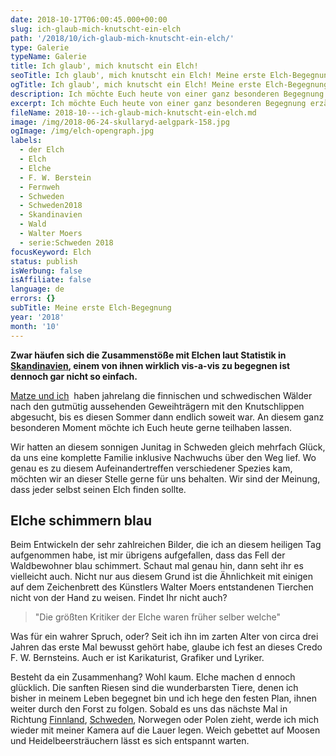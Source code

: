 ```yaml
---
date: 2018-10-17T06:00:45.000+00:00
slug: ich-glaub-mich-knutscht-ein-elch
path: '/2018/10/ich-glaub-mich-knutscht-ein-elch/'
type: Galerie
typeName: Galerie
title: Ich glaub', mich knutscht ein Elch!
seoTitle: Ich glaub', mich knutscht ein Elch! Meine erste Elch-Begegnung
ogTitle: Ich glaub', mich knutscht ein Elch! Meine erste Elch-Begegnung
description: Ich möchte Euch heute von einer ganz besonderen Begegnung erzählen. Diesen Sommer habe ich das erste Mal Elche gesehen und fotografiert.
excerpt: Ich möchte Euch heute von einer ganz besonderen Begegnung erzählen. Diesen Sommer habe ich das erste Mal Elche gesehen und fotografiert.
fileName: 2018-10---ich-glaub-mich-knutscht-ein-elch.md
image: /img/2018-06-24-skullaryd-aelgpark-158.jpg
ogImage: /img/elch-opengraph.jpg
labels:
  - der Elch
  - Elch
  - Elche
  - F. W. Berstein
  - Fernweh
  - Schweden
  - Schweden2018
  - Skandinavien
  - Wald
  - Walter Moers
  - serie:Schweden 2018
focusKeyword: Elch
status: publish
isWerbung: false
isAffiliate: false
language: de
errors: {}
subTitle: Meine erste Elch-Begegnung
year: '2018'
month: '10'
---
```


**Zwar häufen sich die Zusammenstöße mit Elchen laut Statistik in [Skandinavien](/tag/slow-travel/skandinavien/), einem von ihnen wirklich vis-a-vis zu begegnen ist dennoch gar nicht so einfach.**

[Matze und ich](/2018/10/kurzgeschichte-die-vierte-welle/)  haben jahrelang die finnischen und schwedischen Wälder nach den gutmütig aussehenden Geweihträgern mit den Knutschlippen abgesucht, bis es diesen Sommer dann endlich soweit war. An diesem ganz besonderen Moment möchte ich Euch heute gerne teilhaben lassen.

Wir hatten an diesem sonnigen Junitag in Schweden gleich mehrfach Glück, da uns eine komplette Familie inklusive Nachwuchs über den Weg lief. Wo genau es zu diesem Aufeinandertreffen verschiedener Spezies kam, möchten wir an dieser Stelle gerne für uns behalten. Wir sind der Meinung, dass jeder selbst seinen Elch finden sollte.

## Elche schimmern blau

Beim Entwickeln der sehr zahlreichen Bilder, die ich an diesem heiligen Tag aufgenommen habe, ist mir übrigens aufgefallen, dass das Fell der Waldbewohner blau schimmert. Schaut mal genau hin, dann seht ihr es vielleicht auch. Nicht nur aus diesem Grund ist die Ähnlichkeit mit einigen auf dem Zeichenbrett des Künstlers Walter Moers entstandenen Tierchen nicht von der Hand zu weisen. Findet Ihr nicht auch?

> "Die größten Kritiker der Elche waren früher selber welche"

Was für ein wahrer Spruch, oder? Seit ich ihn im zarten Alter von circa drei Jahren das erste Mal bewusst gehört habe, glaube ich fest an dieses Credo F. W. Bernsteins. Auch er ist Karikaturist, Grafiker und Lyriker.

Besteht da ein Zusammenhang? Wohl kaum. Elche machen d ennoch glücklich. Die sanften Riesen sind die wunderbarsten Tiere, denen ich bisher in meinem Leben begegnet bin und ich hege den festen Plan, ihnen weiter durch den Forst zu folgen. Sobald es uns das nächste Mal in Richtung [Finnland](/tag/finnland/), [Schweden](/tag/schweden/), Norwegen oder Polen zieht, werde ich mich wieder mit meiner Kamera auf die Lauer legen. Weich gebettet auf Moosen und Heidelbeersträuchern lässt es sich entspannt warten.

<Gallery name="skullaryd-aelgpark" />

